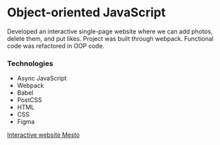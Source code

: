 # Object-oriented JavaScript

Developed an interactive single-page website where we can add photos, delete them, and put likes.
Project was built through webpack. Functional code was refactored in OOP code.

### Technologies
* Async JavaScript
* Webpack
* Babel
* PostCSS
* HTML
* CSS
* Figma

[Interactive website Mesto](https://nikoloshgw.github.io/mesto/index.html)

